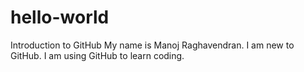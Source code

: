 # hello-world
Introduction to GitHub
My name is Manoj Raghavendran. I am new to GitHub.
I am using GitHub to learn coding.
